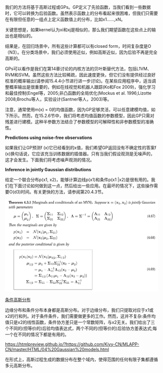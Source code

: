 我们的方法将基于高斯过程或GPs。GP定义了先验函数，当我们看到一些数据时，它可以转换为后验函数。虽然表示函数上的分布看起来很困难，但我们只需要在有限但任意的一组点上定义函数值上的分布，比如x1……,xN。

关键思想是，如果kernel认为xi和xj是相似的，那么我们期望函数在这些点上的输出也是相似的。


结果是，在回归场景中，所有这些计算都可以有closed form，时间复杂度是O（N3）。在分类场景中，我们必须使用近似，例如高斯近似，因为后验不再是完全高斯的。


GPs可以看作是我们在第14章讨论的内核方法的贝叶斯替代方法，包括L1VM、RVM和SVM。虽然这些方法比较稀疏，因此速度更快，但它们没有提供经过良好校准的概率输出(请参阅15.4.4小节进行进一步讨论)。在某些应用程序中，适当调整概率输出是很重要的，例如在线视觉和机器人跟踪(Ko和Fox 2009)，强化学习和最佳控制(Engel等，2005;非凸函数的全局优化(Mockus et al. 1996;Lizotte 2008;Brochu等人，实验设计(Santner等人，2003)等。

注意，通常使用m(x) = 0的均值函数，因为GP足够灵活，可以任意建模均值，如下所示。然而，在15.2.6节中，我们将考虑均值函数的参数模型，因此GP只需对残差进行建模。这种半参数方法结合了参数模型的可解释性和非参数模型的准确性。



**Predictions using noise-free observations**

如果我们让GP预测f (x)它已经看到的x值，我们希望GP返回没有不确定性的答案f (x)换句话说，它应该充当训练数据的插值器。只有当我们假设观测是无噪声的，这才会发生。下面我们将考虑噪声观测的情况。


**Inference in jointly Gaussian distributions**

给定一个联合分布p(x1, x2)，能够计算边线p(x1)和条件p(x1 |x2)是很有用的。我们在下面讨论如何做到这一点，然后给出一些应用。在最坏的情况下，这些操作需要O(d3)时间。有关更快的方法，请参阅第20.4.3节。

![](./ConditionalGaussian.png)

[条件高斯分布](https://seanwangjs.github.io/2018/01/08/conditional-gaussian-distribution.html)

边缘分布和条件分布本身都是高斯分布。对于边缘分布，我们只提取对应于x1或x2的行和列。对于条件条件，我们需要做更多的工作。然而，这并不复杂:条件均值只是x2的线性函数，条件协方差只是一个常数矩阵，与x2无关。我们给出了三个不同的(但等价的)后验均值表达式，两个不同的(但等价的)后验协方差表达式;每一个在不同的情况下都是有用的。


https://htmlpreview.github.io/?https://github.com/Kivy-CN/MLAPP-CN/master/HTML/04%20Gaussian%20models.html

在形式上，高斯过程生成的数据分布在整个域内，使得范围的任何有限子集都遵循多元高斯分布。



[](https://www.cnblogs.com/hxsyl/p/5229746.html)